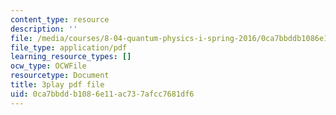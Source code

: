 ```yaml
---
content_type: resource
description: ''
file: /media/courses/8-04-quantum-physics-i-spring-2016/0ca7bbddb1086e11ac737afcc7681df6_-UgQEHHXTRM.pdf
file_type: application/pdf
learning_resource_types: []
ocw_type: OCWFile
resourcetype: Document
title: 3play pdf file
uid: 0ca7bbdd-b108-6e11-ac73-7afcc7681df6
---
```

